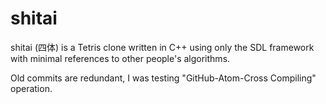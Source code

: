 # shitai
shitai (四体) is a Tetris clone written in C++ using only the SDL framework with minimal references to other people's algorithms.

Old commits are redundant, I was testing "GitHub-Atom-Cross Compiling" operation.
